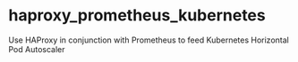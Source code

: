 # haproxy_prometheus_kubernetes
Use HAProxy in conjunction with Prometheus to feed Kubernetes Horizontal Pod Autoscaler
